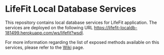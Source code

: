 # LifeFit Local Database Services

This repository contains local database services for LifeFit application. The services are deployed on the following URL https://lifefit-localdb-181499.herokuapp.com/ws/lifefit?wsdl.

For more information regarding the list of exposed methods available on this services, please refer to the [Wiki](https://github.com/Lifefit-IntroSDE/localdb-services/wiki) page.
